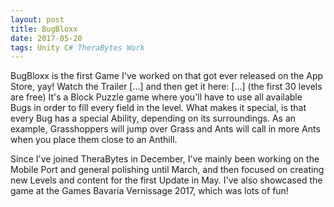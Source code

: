 ```yaml
---
layout: post
title: BugBloxx
date: 2017-05-20
tags: Unity C# TheraBytes Work
---
```

BugBloxx is the first Game I've worked on that got ever released on the App Store, yay! Watch the Trailer [...] and then get it here: [...] (the first 30 levels are free)
It's a Block Puzzle game where you'll have to use all available Bugs in order to fill every field in the level. What makes it special, is that every Bug has a special Ability, depending on its surroundings. As an example, Grasshoppers will jump over Grass and Ants will call in more Ants when you place them close to an Anthill.

Since I've joined TheraBytes in December, I've mainly been working on the Mobile Port and general polishing until March, and then focused on creating new Levels and content for the first Update in May. I've also showcased the game at the Games Bavaria Vernissage 2017, which was lots of fun!